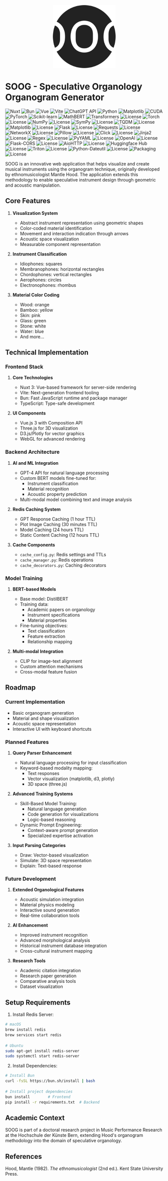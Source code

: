 <div align="center">
  <img src="frontend/public/android-chrome-512x512.png" alt="SOOG Logo" width="200"/>
</div>

# SOOG - Speculative Organology Organogram Generator

![Nuxt](https://img.shields.io/badge/Nuxt-35495E?style=for-the-badge&logo=nuxt.js&logoColor=4FC08D)
![Bun](https://img.shields.io/badge/Bun-000000?style=for-the-badge&logo=bun&logoColor=FFFFFF)
![Vue](https://img.shields.io/badge/Vue.js-35495E?style=for-the-badge&logo=vue.js&logoColor=4FC08D)
![Vite](https://img.shields.io/badge/Vite-646CFF?style=for-the-badge&logo=vite&logoColor=FFFFFF)
![ChatGPT API](https://img.shields.io/badge/ChatGPT%20API-412991?style=for-the-badge&logo=openai&logoColor=FFFFFF)
![Python](https://img.shields.io/badge/Python-3776AB?style=for-the-badge&logo=python&logoColor=FFFFFF)
![Matplotlib](https://img.shields.io/badge/Matplotlib-013243?style=for-the-badge&logo=python&logoColor=FFFFFF)
![CUDA](https://img.shields.io/badge/CUDA-76B900?style=for-the-badge&logo=nvidia&logoColor=FFFFFF)
![PyTorch](https://img.shields.io/badge/PyTorch-EE4C2C?style=for-the-badge&logo=pytorch&logoColor=FFFFFF)
![Scikit-learn](https://img.shields.io/badge/Scikit--learn-F7931E?style=for-the-badge&logo=scikit-learn&logoColor=FFFFFF)
![MathBERT](https://img.shields.io/badge/MathBERT-412991?style=for-the-badge&logo=bert&logoColor=FFFFFF)
![Transformers](https://img.shields.io/pypi/v/transformers?style=for-the-badge) ![License](https://img.shields.io/pypi/l/transformers?style=for-the-badge)
![Torch](https://img.shields.io/pypi/v/torch?style=for-the-badge) ![License](https://img.shields.io/pypi/l/torch?style=for-the-badge)
![NumPy](https://img.shields.io/pypi/v/numpy?style=for-the-badge) ![License](https://img.shields.io/pypi/l/numpy?style=for-the-badge)
![SymPy](https://img.shields.io/pypi/v/sympy?style=for-the-badge) ![License](https://img.shields.io/pypi/l/sympy?style=for-the-badge)
![TQDM](https://img.shields.io/pypi/v/tqdm?style=for-the-badge) ![License](https://img.shields.io/pypi/l/tqdm?style=for-the-badge)
![Matplotlib](https://img.shields.io/pypi/v/matplotlib?style=for-the-badge) ![License](https://img.shields.io/pypi/l/matplotlib?style=for-the-badge)
![Flask](https://img.shields.io/pypi/v/flask?style=for-the-badge) ![License](https://img.shields.io/pypi/l/flask?style=for-the-badge)
![Requests](https://img.shields.io/pypi/v/requests?style=for-the-badge) ![License](https://img.shields.io/pypi/l/requests?style=for-the-badge)
![NetworkX](https://img.shields.io/pypi/v/networkx?style=for-the-badge) ![License](https://img.shields.io/pypi/l/networkx?style=for-the-badge)
![Pillow](https://img.shields.io/pypi/v/Pillow?style=for-the-badge) ![License](https://img.shields.io/pypi/l/Pillow?style=for-the-badge)
![Click](https://img.shields.io/pypi/v/click?style=for-the-badge) ![License](https://img.shields.io/pypi/l/click?style=for-the-badge)
![Jinja2](https://img.shields.io/pypi/v/jinja2?style=for-the-badge) ![License](https://img.shields.io/pypi/l/jinja2?style=for-the-badge)
![Regex](https://img.shields.io/pypi/v/regex?style=for-the-badge) ![License](https://img.shields.io/pypi/l/regex?style=for-the-badge)
![PyYAML](https://img.shields.io/pypi/v/pyyaml?style=for-the-badge) ![License](https://img.shields.io/pypi/l/pyyaml?style=for-the-badge)
![OpenAI](https://img.shields.io/pypi/v/openai?style=for-the-badge) ![License](https://img.shields.io/pypi/l/openai?style=for-the-badge)
![Flask-CORS](https://img.shields.io/pypi/v/Flask-Cors?style=for-the-badge) ![License](https://img.shields.io/pypi/l/Flask-Cors?style=for-the-badge)
![AioHTTP](https://img.shields.io/pypi/v/aiohttp?style=for-the-badge) ![License](https://img.shields.io/pypi/l/aiohttp?style=for-the-badge)
![Huggingface Hub](https://img.shields.io/pypi/v/huggingface-hub?style=for-the-badge) ![License](https://img.shields.io/pypi/l/huggingface-hub?style=for-the-badge)
![Triton](https://img.shields.io/pypi/v/triton?style=for-the-badge) ![License](https://img.shields.io/pypi/l/triton?style=for-the-badge)
![Python-Dateutil](https://img.shields.io/pypi/v/python-dateutil?style=for-the-badge) ![License](https://img.shields.io/pypi/l/python-dateutil?style=for-the-badge)
![Packaging](https://img.shields.io/pypi/v/packaging?style=for-the-badge) ![License](https://img.shields.io/pypi/l/packaging?style=for-the-badge)

SOOG is an innovative web application that helps visualize and create musical instruments using the organogram technique, originally developed by ethnomusicologist Mantle Hood. The application extends this methodology to enable speculative instrument design through geometric and acoustic manipulation.

## Core Features

1. **Visualization System**

   - Abstract instrument representation using geometric shapes
   - Color-coded material identification
   - Movement and interaction indication through arrows
   - Acoustic space visualization
   - Measurable component representation

2. **Instrument Classification**

   - Idiophones: squares
   - Membranophones: horizontal rectangles
   - Chordophones: vertical rectangles
   - Aerophones: circles
   - Electronophones: rhombus

3. **Material Color Coding**
   - Wood: orange
   - Bamboo: yellow
   - Skin: pink
   - Glass: green
   - Stone: white
   - Water: blue
   - And more...

## Technical Implementation

### Frontend Stack

1. **Core Technologies**

   - Nuxt 3: Vue-based framework for server-side rendering
   - Vite: Next-generation frontend tooling
   - Bun: Fast JavaScript runtime and package manager
   - TypeScript: Type-safe development

2. **UI Components**
   - Vue.js 3 with Composition API
   - Three.js for 3D visualization
   - D3.js/Plotly for vector graphics
   - WebGL for advanced rendering

### Backend Architecture

1. **AI and ML Integration**

   - GPT-4 API for natural language processing
   - Custom BERT models fine-tuned for:
     - Instrument classification
     - Material recognition
     - Acoustic property prediction
   - Multi-modal model combining text and image analysis

2. **Redis Caching System**

   - GPT Response Caching (1 hour TTL)
   - Plot Image Caching (30 minutes TTL)
   - Model Caching (24 hours TTL)
   - Static Content Caching (12 hours TTL)

3. **Cache Components**
   - `cache_config.py`: Redis settings and TTLs
   - `cache_manager.py`: Redis operations
   - `cache_decorators.py`: Caching decorators

### Model Training

1. **BERT-based Models**

   - Base model: DistilBERT
   - Training data:
     - Academic papers on organology
     - Instrument specifications
     - Material properties
   - Fine-tuning objectives:
     - Text classification
     - Feature extraction
     - Relationship mapping

2. **Multi-modal Integration**
   - CLIP for image-text alignment
   - Custom attention mechanisms
   - Cross-modal feature fusion

## Roadmap

### Current Implementation

- Basic organogram generation
- Material and shape visualization
- Acoustic space representation
- Interactive UI with keyboard shortcuts

### Planned Features

1. **Query Parser Enhancement**

   - Natural language processing for input classification
   - Keyword-based modality mapping:
     - Text responses
     - Vector visualization (matplotlib, d3, plotly)
     - 3D space (three.js)

2. **Advanced Training Systems**

   - Skill-Based Model Training:
     - Natural language generation
     - Code generation for visualizations
     - Logic-based reasoning
   - Dynamic Prompt Engineering:
     - Context-aware prompt generation
     - Specialized expertise activation

3. **Input Parsing Categories**
   - Draw: Vector-based visualization
   - Simulate: 3D space representation
   - Explain: Text-based response

### Future Development

1. **Extended Organological Features**

   - Acoustic simulation integration
   - Material physics modeling
   - Interactive sound generation
   - Real-time collaboration tools

2. **AI Enhancement**

   - Improved instrument recognition
   - Advanced morphological analysis
   - Historical instrument database integration
   - Cross-cultural instrument mapping

3. **Research Tools**
   - Academic citation integration
   - Research paper generation
   - Comparative analysis tools
   - Dataset visualization

## Setup Requirements

1. Install Redis Server:

```bash
# macOS
brew install redis
brew services start redis

# Ubuntu
sudo apt-get install redis-server
sudo systemctl start redis-server
```

2. Install Dependencies:

```bash
# Install Bun
curl -fsSL https://bun.sh/install | bash

# Install project dependencies
bun install        # Frontend
pip install -r requirements.txt  # Backend
```

## Academic Context

SOOG is part of a doctoral research project in Music Performance Research at the Hochschule der Künste Bern, extending Hood's organogram methodology into the domain of speculative organology.

## References

Hood, Mantle (1982). _The ethnomusicologist_ (2nd ed.). Kent State University Press.
